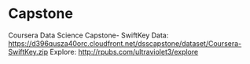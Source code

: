 # Capstone
Coursera Data Science Capstone- SwiftKey
Data: https://d396qusza40orc.cloudfront.net/dsscapstone/dataset/Coursera-SwiftKey.zip
Explore: http://rpubs.com/ultraviolet3/explore
